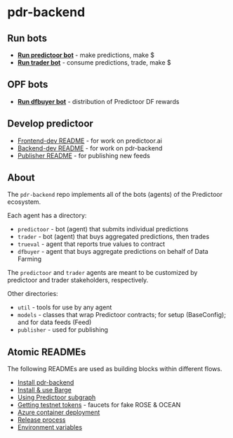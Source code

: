 <!--
Copyright 2023 Ocean Protocol Foundation
SPDX-License-Identifier: Apache-2.0
-->

# pdr-backend

## Run bots

- **[Run predictoor bot](READMEs/predictoor.md)** - make predictions, make $
- **[Run trader bot](READMEs/trader.md)** - consume predictions, trade, make $

## OPF bots

- **[Run dfbuyer bot](READMEs/dfbuyer.md)** - distribution of Predictoor DF rewards

## Develop predictoor


- [Frontend-dev README](READMEs/frontend-dev.md) - for work on predictoor.ai
- [Backend-dev README](READMEs/backend-dev.md) - for work on pdr-backend
- [Publisher README](READMEs/publisher.md) - for publishing new feeds


## About

The `pdr-backend` repo implements all of the bots (agents) of the Predictoor ecosystem.

Each agent has a directory:
- `predictoor` - bot (agent) that submits individual predictions
- `trader` - bot (agent) that buys aggregated predictions, then trades
- `trueval` - agent that reports true values to contract
- `dfbuyer` - agent that buys aggregate predictions on behalf of Data Farming

The `predictoor` and `trader` agents are meant to be customized by predictoor and trader stakeholders, respectively.

Other directories:
- `util` - tools for use by any agent
- `models` - classes that wrap Predictoor contracts; for setup (BaseConfig); and for data feeds (Feed)
- `publisher` - used for publishing

## Atomic READMEs

The following READMEs are used as building blocks within different flows.
- [Install pdr-backend](READMEs/install.md)
- [Install & use Barge](READMEs/install-barge.md)
- [Using Predictoor subgraph](READMEs/subgraph.md)
- [Getting testnet tokens](READMEs/testnet-faucet.md) - faucets for fake ROSE & OCEAN
- [Azure container deployment](READMEs/azure-container-deployment.md)
- [Release process](READMEs/release-process.md)
- [Environment variables](READMEs/envvars.md)
